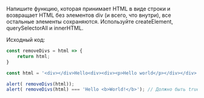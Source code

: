 Напишите функцию, которая принимает HTML в виде строки и возвращает HTML без элементов div (и всего, что внутри), все остальные элементы сохраняются. Используйте createElement, querySelectorAll и innerHTML.

Исходный код:

```javascript
const removeDivs = html => {
	return html;
}

const html = '<div></div>Hello<div><div><p>Hello world</p></div></div> <b>World!</b>';

alert( removeDivs(html));
alert( removeDivs(html) === 'Hello <b>World!</b>'); // Должно быть true
```

